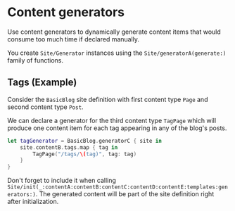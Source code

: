 # Content generators

Use content generators to dynamically generate content items that would consume too much time if declared manually. 

You create ``Site/Generator`` instances using the ``Site/generatorA(generate:)`` family of functions.

## Tags (Example)

Consider the ``BasicBlog`` site definition with first content type ``Page`` and second content type ``Post``.

We can declare a generator for the third content type ``TagPage`` which will produce one content item for each tag appearing in any of the blog's posts.

```swift
let tagGenerator = BasicBlog.generatorC { site in
    site.contentB.tags.map { tag in
        TagPage("/tags/\(tag)", tag: tag)
    }
}
```

Don't forget to include it when calling ``Site/init(_:contentA:contentB:contentC:contentD:contentE:templates:generators:)``. The generated content will be part of the site definition right after initialization.
